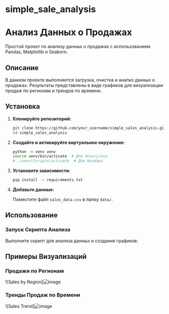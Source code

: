 ﻿# simple_sale_analysis
# Анализ Данных о Продажах

Простой проект по анализу данных о продажах с использованием Pandas, Matplotlib и Seaborn.

## Описание

В данном проекте выполняется загрузка, очистка и анализ данных о продажах. Результаты представлены в виде графиков для визуализации продаж по регионам и трендов по времени.

## Установка

1. **Клонируйте репозиторий:**

    ```bash
    git clone https://github.com/your_username/simple_sales_analysis.git
    cd simple_sales_analysis
    ```

2. **Создайте и активируйте виртуальное окружение:**

    ```bash
    python -m venv venv
    source venv/bin/activate  # Для Unix/Linux
    # .\venv\Scripts\activate  # Для Windows
    ```

3. **Установите зависимости:**

    ```bash
    pip install -r requirements.txt
    ```

4. **Добавьте данные:**

    Поместите файл `sales_data.csv` в папку `data/`.

## Использование

### Запуск Скрипта Анализа

Выполните скрипт для анализа данных и создания графиков:

## Примеры Визуализаций

### Продажи по Регионам

![Sales by Region]![image](https://github.com/user-attachments/assets/f6309394-5b02-419f-812b-359bb4ef2931)

### Тренды Продаж по Времени

![Sales Trend]![image](https://github.com/user-attachments/assets/7fca8c63-b9eb-42c9-a3e4-ebd4e15ad820)


